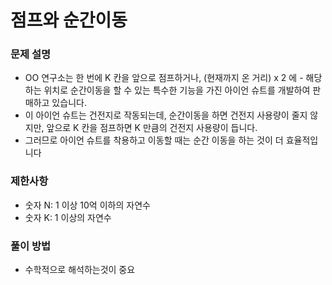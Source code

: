 # 점프와 순간이동
### 문제 설명
- OO 연구소는 한 번에 K 칸을 앞으로 점프하거나, (현재까지 온 거리) x 2 에 - 해당하는 위치로 순간이동을 할 수 있는 특수한 기능을 가진 아이언 슈트를 개발하여 판매하고 있습니다.
- 이 아이언 슈트는 건전지로 작동되는데, 순간이동을 하면 건전지 사용량이 줄지 않지만, 앞으로 K 칸을 점프하면 K 만큼의 건전지 사용량이 듭니다. 
- 그러므로 아이언 슈트를 착용하고 이동할 때는 순간 이동을 하는 것이 더 효율적입니다

### 제한사항
- 숫자 N: 1 이상 10억 이하의 자연수
- 숫자 K: 1 이상의 자연수

### 풀이 방법
- 수학적으로 해석하는것이 중요